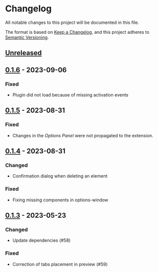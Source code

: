 # Changelog

All notable changes to this project will be documented in this file.

The format is based on [Keep a Changelog](https://keepachangelog.com/en/1.0.0/),
and this project adheres to [Semantic Versioning](https://semver.org/spec/v2.0.0.html).

## [Unreleased]

## [0.1.6] - 2023-09-06

### Fixed

* Plugin did not load because of missing activation events

## [0.1.5] - 2023-08-31

### Fixed

* Changes in the *Options Panel* were not propagated to the extension.

## [0.1.4] - 2023-08-31

### Changed

* Confirmation dialog when deleting an element

### Fixed

* Fixing missing components in options-window

## [0.1.3] - 2023-05-23

### Changed

* Update dependencies (#58)

### Fixed

* Correction of tabs placement in preview (#59)

[unreleased]: https://github.com/Miragon/miranum-json-forms/compare/release/v0.1.6...HEAD
[0.1.6]: https://github.com/Miragon/miranum-json-forms/compare/release/v0.1.5...release/v0.1.6
[0.1.5]: https://github.com/Miragon/miranum-json-forms/compare/release/v0.1.4...release/v0.1.5
[0.1.4]: https://github.com/Miragon/miranum-json-forms/compare/release/v0.1.3...release/v0.1.4
[0.1.3]: https://github.com/Miragon/miranum-json-forms/compare/release/v0.1.2...release/v0.1.3
